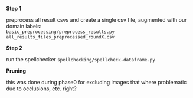 


**Step 1**

preprocess all result csvs and create a single csv file, augmented with our domain labels:<br>
`basic_preprocessing/preprocess_results.py all_results_files_preprocessed_roundX.csv` <br>


**Step 2**

run the spellchecker
`spellchecking/spellcheck-dataframe.py`

**Pruning**

this was done during phase0 for excluding images that where problematic due to occlusions, etc. right?
